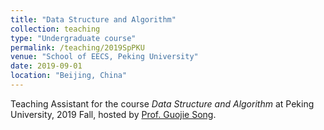 ```yaml
---
title: "Data Structure and Algorithm"
collection: teaching
type: "Undergraduate course"
permalink: /teaching/2019SpPKU
venue: "School of EECS, Peking University"
date: 2019-09-01
location: "Beijing, China"
---
```


Teaching Assistant for the course *Data Structure and Algorithm* at Peking University, 2019 Fall, hosted by [Prof. Guojie Song](https://www.gjsong-pku.cn/teaching/2019-fall-teaching-1). 
